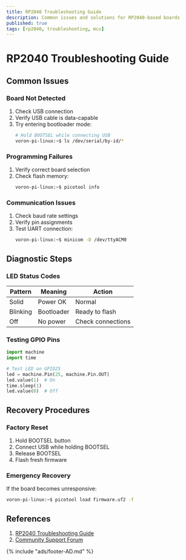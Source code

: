 ```yaml
---
title: RP2040 Troubleshooting Guide
description: Common issues and solutions for RP2040-based boards
published: true
tags: [rp2040, troubleshooting, mcu]
---
```


# RP2040 Troubleshooting Guide

## Common Issues

### Board Not Detected
1. Check USB connection
2. Verify USB cable is data-capable
3. Try entering bootloader mode:
   ```bash title="Enter Bootloader Mode"
   # Hold BOOTSEL while connecting USB
   voron-pi-linux:~$ ls /dev/serial/by-id/*
   ```

### Programming Failures
1. Verify correct board selection
2. Check flash memory:
   ```bash title="Check Flash"
   voron-pi-linux:~$ picotool info
   ```

### Communication Issues
1. Check baud rate settings
2. Verify pin assignments
3. Test UART connection:
   ```bash title="Test UART"
   voron-pi-linux:~$ minicom -D /dev/ttyACM0
   ```

## Diagnostic Steps

### LED Status Codes
| Pattern | Meaning | Action |
|---------|---------|--------|
| Solid | Power OK | Normal |
| Blinking | Bootloader | Ready to flash |
| Off | No power | Check connections |

### Testing GPIO Pins
```python title="GPIO Test"
import machine
import time

# Test LED on GPIO25
led = machine.Pin(25, machine.Pin.OUT)
led.value(1)  # On
time.sleep(1)
led.value(0)  # Off
```

## Recovery Procedures

### Factory Reset
1. Hold BOOTSEL button
2. Connect USB while holding BOOTSEL
3. Release BOOTSEL
4. Flash fresh firmware

### Emergency Recovery
If the board becomes unresponsive:
```bash title="Recovery Flash"
voron-pi-linux:~$ picotool load firmware.uf2 -f
```

## References
1. [RP2040 Troubleshooting Guide](https://www.raspberrypi.com/documentation/microcontrollers/raspberry-pi-pico.html#troubleshooting)
2. [Community Support Forum](https://forums.raspberrypi.com/)

{% include "ads/footer-AD.md" %} 